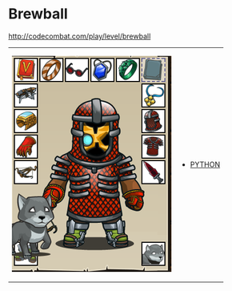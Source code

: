 # Brewball 

http://codecombat.com/play/level/brewball
<table>
<tr>
<td>

![Hero Picture](hero.png?raw=true "Hero Picture")

</td>
<td>
<ul>
<li>

[PYTHON](Brewball.py)

</li>
</td>
</tr>
<table>